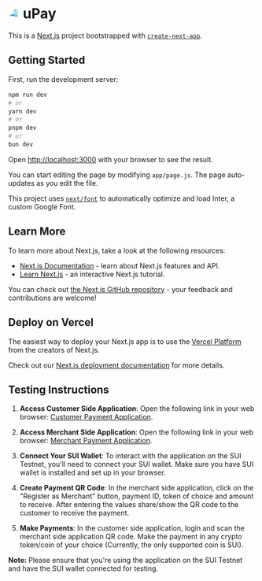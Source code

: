 # <img src="doc/upay-logo.jpeg" width="23px" alt="upay-logo"> uPay
This is a [Next.js](https://nextjs.org/) project bootstrapped with [`create-next-app`](https://github.com/vercel/next.js/tree/canary/packages/create-next-app).

## Getting Started

First, run the development server:

```bash
npm run dev
# or
yarn dev
# or
pnpm dev
# or
bun dev
```

Open [http://localhost:3000](http://localhost:3000) with your browser to see the result.

You can start editing the page by modifying `app/page.js`. The page auto-updates as you edit the file.

This project uses [`next/font`](https://nextjs.org/docs/basic-features/font-optimization) to automatically optimize and load Inter, a custom Google Font.

## Learn More

To learn more about Next.js, take a look at the following resources:

- [Next.js Documentation](https://nextjs.org/docs) - learn about Next.js features and API.
- [Learn Next.js](https://nextjs.org/learn) - an interactive Next.js tutorial.

You can check out [the Next.js GitHub repository](https://github.com/vercel/next.js/) - your feedback and contributions are welcome!

## Deploy on Vercel

The easiest way to deploy your Next.js app is to use the [Vercel Platform](https://vercel.com/new?utm_medium=default-template&filter=next.js&utm_source=create-next-app&utm_campaign=create-next-app-readme) from the creators of Next.js.

Check out our [Next.js deployment documentation](https://nextjs.org/docs/deployment) for more details.

## Testing Instructions

1. **Access Customer Side Application**: Open the following link in your web browser: [Customer Payment Application](https://upay-customer-sui.vercel.app/).

2. **Access Merchant Side Application**: Open the following link in your web browser: [Merchant Payment Application](https://upay-merchant-sui.vercel.app/).

3. **Connect Your SUI Wallet**: To interact with the application on the SUI Testnet, you'll need to connect your SUI wallet. Make sure you have SUI wallet is installed and set up in your browser.

3. **Create Payment QR Code**: In the merchant side application, click on the "Register as Merchant" button, payment ID, token of choice and amount to receive. After entering the values share/show the QR code to the customer to receive the payment.

4. **Make Payments**: In the customer side application, login and scan the merchant side application QR code. Make the payment in any crypto token/coin of your choice (Currently, the only supported coin is SUI).

**Note:** Please ensure that you're using the application on the SUI Testnet and have the SUI wallet connected for testing.
